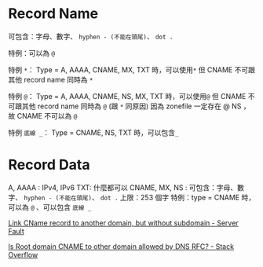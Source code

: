 # Record Name
可包含：字母、數字、 `hyphen - (不能在頭尾)`、 `dot .`

特例：可以為 `@`

特例 `*`：
Type = A, AAAA, CNAME, MX, TXT 時，可以使用`*`
但 CNAME 不可跟其他 record name 同時為 `*`

特例 `@`：
Type = A, AAAA, CNAME, NS, MX, TXT 時，可以使用`@`
但 CNAME 不可跟其他 record name 同時為 `@` (跟 `*` 同原因)
因為 zonefile 一定存在 @ NS ，故 CNAME 不可以為 `@`

特例 `底線 _`：
Type =  CNAME, NS, TXT 時，可以包含`_`


# Record Data
A, AAAA : IPv4, IPv6
TXT:  什麼都可以
CNAME, MX, NS :
可包含：字母、數字、 `hyphen - (不能在頭尾)`、 `dot .`
上限：253 個字
特例：type = CNAME 時，可以為 `@` 、可以包含 `底線 _`


[Link CName record to another domain, but without subdomain - Server Fault](https://serverfault.com/questions/288820/link-cname-record-to-another-domain-but-without-subdomain)

[Is Root domain CNAME to other domain allowed by DNS RFC? - Stack Overflow](https://stackoverflow.com/questions/655235/is-root-domain-cname-to-other-domain-allowed-by-dns-rfc)
